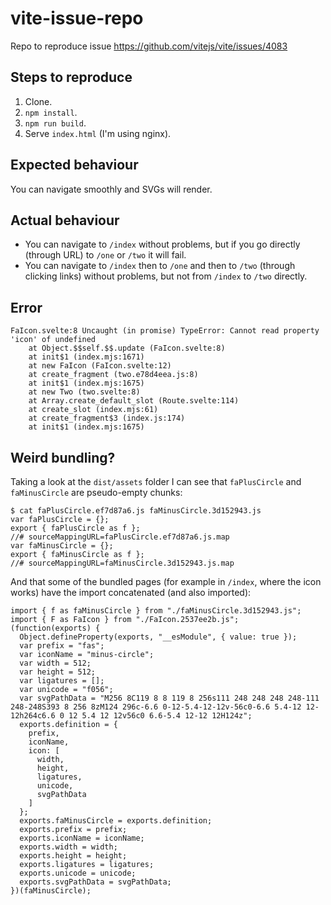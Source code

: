 # vite-issue-repo
Repo to reproduce issue https://github.com/vitejs/vite/issues/4083

## Steps to reproduce
1. Clone.
2. `npm install`.
3. `npm run build`.
4. Serve `index.html` (I'm using nginx).

## Expected behaviour
You can navigate smoothly and SVGs will render.

## Actual behaviour
- You can navigate to `/index` without problems, but if you go directly (through URL) to `/one` or `/two` it will fail.
- You can navigate to `/index` then to `/one` and then to `/two` (through clicking links) without problems, but not from `/index` to `/two` directly.

## Error
```
FaIcon.svelte:8 Uncaught (in promise) TypeError: Cannot read property 'icon' of undefined
    at Object.$$self.$$.update (FaIcon.svelte:8)
    at init$1 (index.mjs:1671)
    at new FaIcon (FaIcon.svelte:12)
    at create_fragment (two.e78d4eea.js:8)
    at init$1 (index.mjs:1675)
    at new Two (two.svelte:8)
    at Array.create_default_slot (Route.svelte:114)
    at create_slot (index.mjs:61)
    at create_fragment$3 (index.js:174)
    at init$1 (index.mjs:1675)
```

## Weird bundling?
Taking a look at the `dist/assets` folder I can see that `faPlusCircle` and `faMinusCircle` are pseudo-empty chunks:

```
$ cat faPlusCircle.ef7d87a6.js faMinusCircle.3d152943.js
var faPlusCircle = {};
export { faPlusCircle as f };
//# sourceMappingURL=faPlusCircle.ef7d87a6.js.map
var faMinusCircle = {};
export { faMinusCircle as f };
//# sourceMappingURL=faMinusCircle.3d152943.js.map
```

And that some of the bundled pages (for example in `/index`, where the icon works) have the import concatenated (and also imported):

```
import { f as faMinusCircle } from "./faMinusCircle.3d152943.js";
import { F as FaIcon } from "./FaIcon.2537ee2b.js";
(function(exports) {
  Object.defineProperty(exports, "__esModule", { value: true });
  var prefix = "fas";
  var iconName = "minus-circle";
  var width = 512;
  var height = 512;
  var ligatures = [];
  var unicode = "f056";
  var svgPathData = "M256 8C119 8 8 119 8 256s111 248 248 248 248-111 248-248S393 8 256 8zM124 296c-6.6 0-12-5.4-12-12v-56c0-6.6 5.4-12 12-12h264c6.6 0 12 5.4 12 12v56c0 6.6-5.4 12-12 12H124z";
  exports.definition = {
    prefix,
    iconName,
    icon: [
      width,
      height,
      ligatures,
      unicode,
      svgPathData
    ]
  };
  exports.faMinusCircle = exports.definition;
  exports.prefix = prefix;
  exports.iconName = iconName;
  exports.width = width;
  exports.height = height;
  exports.ligatures = ligatures;
  exports.unicode = unicode;
  exports.svgPathData = svgPathData;
})(faMinusCircle);
```

